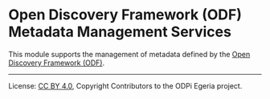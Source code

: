 <!-- SPDX-License-Identifier: CC-BY-4.0 -->
<!-- Copyright Contributors to the ODPi Egeria project 2019. -->

# Open Discovery Framework (ODF) Metadata Management Services

This module supports the management of metadata defined by the
[Open Discovery Framework (ODF)](../../frameworks/open-discovery-framework).

----
License: [CC BY 4.0](https://creativecommons.org/licenses/by/4.0/),
Copyright Contributors to the ODPi Egeria project.